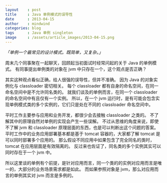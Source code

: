 ```yaml
---
layout    : post
title     : Java 单例模式的误导性
date      : 2013-04-15
author    : mindwind
categories: blog
tags      : Java 单例 singleton
image     : /assets/article_images/2013-04-15.png
---
```



_「单例一个最常见的设计模式。既简单，又复杂。」_


周末几个同事聚在一起聊天，回顾起当初面试时经常问起的关于 Java 的单例模式。
有同事提出单例类的对象在 jvm 中只存在一个，这个观点是否正确？

其实这种观点看似正确，给人很强的误导性，但并不准确。
因为 Java 的对象实例化与 classloader 密切相关。
每个 classloader 都有自身的命名空间，在同一命名空间中是不允许同名类的。
就我们谈及的单例而言，在同一个 classloader 的命名空间中有且仅有一个实例。
所以，在一个 jvm 运行时，是有可能会包含实现单例模式类的多个实例的，它们只是处在不同的 classloader 命名空间中。

平时工作主要参与应用和业务开发，都很少会去接触 classloader 之类的。
不了解其中的原理自然对单例的实现会产生一些误解。
不过从思维的角度来说，即使不了解 jvm 和 classloader 原理层面的东西，也是可以判断出这个问题的答案。
平时工作中的业务应用部署基本都是基于 tomcat 容器的，大家都了解 tomcat 是可以同时部署多个应用的。
那么假设不同应用中如果包含了完全同名的类时，tomcat 在应用层面是有效隔离的。
反过来也佐证了，同名类的多个实例其实可以同时存在于一个 jvm 中。

所以这里谈的单例有个前提，是针对应用而言，同一个类的的实例对应用而言是唯一的，大部分的业务场景需求都是如此。
而如果参照对象是 jvm，那么对应用而言的单例其实对 jvm 而言是多例的。
